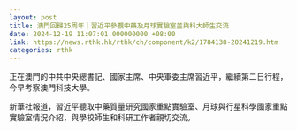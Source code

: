 ```yaml
---
layout: post
title: 澳門回歸25周年｜習近平參觀中藥及月球實驗室並與科大師生交流
date: 2024-12-19 11:07:01.000000000 +08:00
link: https://news.rthk.hk/rthk/ch/component/k2/1784138-20241219.htm
categories: rthk
---
```


正在澳門的中共中央總書記、國家主席、中央軍委主席習近平，繼續第二日行程，今早考察澳門科技大學。

新華社報道，習近平聽取中藥質量研究國家重點實驗室、月球與行星科學國家重點實驗室情況介紹，與學校師生和科研工作者親切交流。
